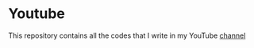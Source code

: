 # Youtube

This repository contains all the codes that I write in my YouTube [channel](https://www.youtube.com/@baraa-almasri)
